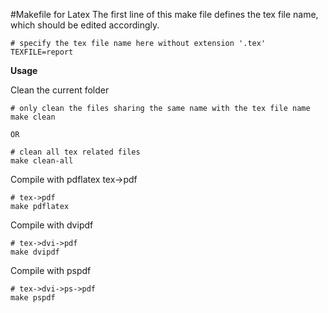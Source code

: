 #Makefile for Latex
The first line of this make file defines the tex file name, which should be edited accordingly. 
	
	# specify the tex file name here without extension '.tex'
	TEXFILE=report
	
**Usage**

Clean the current folder

	# only clean the files sharing the same name with the tex file name
	make clean 	
	
	OR
	
	# clean all tex related files
	make clean-all
	
	
Compile with pdflatex tex->pdf

	# tex->pdf
	make pdflatex
	
Compile with dvipdf

	# tex->dvi->pdf
	make dvipdf
	
Compile with pspdf

	# tex->dvi->ps->pdf
	make pspdf	
